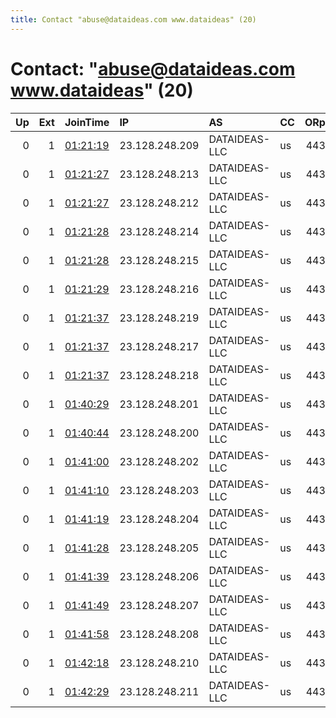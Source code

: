 ```yaml
---
title: Contact "abuse@dataideas.com www.dataideas" (20)
---
```


# Contact: "abuse@dataideas.com www.dataideas" (20)

|   Up |   Ext | JoinTime                                                                                              | IP             | AS            | CC   |   ORp |   Dirp | OS    | Version   | Nickname   |   eFamMembers |
|-----:|------:|:------------------------------------------------------------------------------------------------------|:---------------|:--------------|:-----|------:|-------:|:------|:----------|:-----------|--------------:|
|    0 |     1 | [01:21:19](https://nusenu.github.io/OrNetStats/w/relay/439262E17555D48EA2568FDBB8BA7D11024D0245.html) | 23.128.248.209 | DATAIDEAS-LLC | us   |   443 |      0 | Linux | 0.4.7.7   | DataIdeas  |            19 |
|    0 |     1 | [01:21:27](https://nusenu.github.io/OrNetStats/w/relay/436FD9B6A2C7D5D569D23827374ADB1D180B8336.html) | 23.128.248.213 | DATAIDEAS-LLC | us   |   443 |      0 | Linux | 0.4.7.7   | DataIdeas  |            19 |
|    0 |     1 | [01:21:27](https://nusenu.github.io/OrNetStats/w/relay/95DAC9A9DC2FCBA5A535118D15B820E0499BDD4E.html) | 23.128.248.212 | DATAIDEAS-LLC | us   |   443 |      0 | Linux | 0.4.7.7   | DataIdeas  |            19 |
|    0 |     1 | [01:21:28](https://nusenu.github.io/OrNetStats/w/relay/B297D5F92FF9908E3DD7B4807A86FD7664B6153A.html) | 23.128.248.214 | DATAIDEAS-LLC | us   |   443 |      0 | Linux | 0.4.7.7   | DataIdeas  |            19 |
|    0 |     1 | [01:21:28](https://nusenu.github.io/OrNetStats/w/relay/E61E7A53CCD6A4531CE287A26F8986E42CDFA80A.html) | 23.128.248.215 | DATAIDEAS-LLC | us   |   443 |      0 | Linux | 0.4.7.7   | DataIdeas  |            19 |
|    0 |     1 | [01:21:29](https://nusenu.github.io/OrNetStats/w/relay/FF2F0CBECCDB456B2A1C8F4ACB275FCB576F26A1.html) | 23.128.248.216 | DATAIDEAS-LLC | us   |   443 |      0 | Linux | 0.4.7.7   | DataIdeas  |            19 |
|    0 |     1 | [01:21:37](https://nusenu.github.io/OrNetStats/w/relay/1FFEAD6E84CB4FFA8430F4CD58AE09EFDB7794A8.html) | 23.128.248.219 | DATAIDEAS-LLC | us   |   443 |      0 | Linux | 0.4.7.7   | DataIdeas  |             1 |
|    0 |     1 | [01:21:37](https://nusenu.github.io/OrNetStats/w/relay/363D598B5683B77C73B475F2E59314B3FE567838.html) | 23.128.248.217 | DATAIDEAS-LLC | us   |   443 |      0 | Linux | 0.4.7.7   | DataIdeas  |            19 |
|    0 |     1 | [01:21:37](https://nusenu.github.io/OrNetStats/w/relay/D7540FC4E6DFA4749CB0E074872DA1AC0076A2DD.html) | 23.128.248.218 | DATAIDEAS-LLC | us   |   443 |      0 | Linux | 0.4.7.7   | DataIdeas  |            19 |
|    0 |     1 | [01:40:29](https://nusenu.github.io/OrNetStats/w/relay/C1B1C9E1F5A31FF067C96C1D9430B9B30E88F3CA.html) | 23.128.248.201 | DATAIDEAS-LLC | us   |   443 |      0 | Linux | 0.4.7.7   | DataIdeas  |            19 |
|    0 |     1 | [01:40:44](https://nusenu.github.io/OrNetStats/w/relay/C907E647BB2DE2919D3E02A8B09DC190EE05ABF9.html) | 23.128.248.200 | DATAIDEAS-LLC | us   |   443 |      0 | Linux | 0.4.7.7   | DataIdeas  |            19 |
|    0 |     1 | [01:41:00](https://nusenu.github.io/OrNetStats/w/relay/5FE69AF04B370B6A057606564A810976F30B9184.html) | 23.128.248.202 | DATAIDEAS-LLC | us   |   443 |      0 | Linux | 0.4.7.7   | DataIdeas  |            19 |
|    0 |     1 | [01:41:10](https://nusenu.github.io/OrNetStats/w/relay/33BD401AD980642BD17509AC35B00A3074B7507A.html) | 23.128.248.203 | DATAIDEAS-LLC | us   |   443 |      0 | Linux | 0.4.7.7   | DataIdeas  |            19 |
|    0 |     1 | [01:41:19](https://nusenu.github.io/OrNetStats/w/relay/EC7F42E9DD926CBE4E3F222094A32666BC2F8ABD.html) | 23.128.248.204 | DATAIDEAS-LLC | us   |   443 |      0 | Linux | 0.4.7.7   | DataIdeas  |            19 |
|    0 |     1 | [01:41:28](https://nusenu.github.io/OrNetStats/w/relay/3A3A6B1DC6EBBD82B4F797253284BBE98B5C639E.html) | 23.128.248.205 | DATAIDEAS-LLC | us   |   443 |      0 | Linux | 0.4.7.7   | DataIdeas  |            19 |
|    0 |     1 | [01:41:39](https://nusenu.github.io/OrNetStats/w/relay/95F80CABDC4BA2839660059FE8340F880F31E4C4.html) | 23.128.248.206 | DATAIDEAS-LLC | us   |   443 |      0 | Linux | 0.4.7.7   | DataIdeas  |            19 |
|    0 |     1 | [01:41:49](https://nusenu.github.io/OrNetStats/w/relay/2A0442F1D6DC095D414249050549F3D7B6B30DA9.html) | 23.128.248.207 | DATAIDEAS-LLC | us   |   443 |      0 | Linux | 0.4.7.7   | DataIdeas  |            19 |
|    0 |     1 | [01:41:58](https://nusenu.github.io/OrNetStats/w/relay/64098C0505B90C1361EEB435DB30780CFF060A0C.html) | 23.128.248.208 | DATAIDEAS-LLC | us   |   443 |      0 | Linux | 0.4.7.7   | DataIdeas  |            19 |
|    0 |     1 | [01:42:18](https://nusenu.github.io/OrNetStats/w/relay/37F0C2D05E755BAB1C7286F6254B14FD7B5CF631.html) | 23.128.248.210 | DATAIDEAS-LLC | us   |   443 |      0 | Linux | 0.4.7.7   | DataIdeas  |            19 |
|    0 |     1 | [01:42:29](https://nusenu.github.io/OrNetStats/w/relay/BA32EBD0B8B9FA27662FD08AFCE8BAAE580BEF62.html) | 23.128.248.211 | DATAIDEAS-LLC | us   |   443 |      0 | Linux | 0.4.7.7   | DataIdeas  |            19 |
